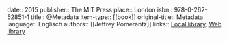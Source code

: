 date:: 2015
publisher:: The MIT Press
place:: London
isbn:: 978-0-262-52851-1
title:: @Metadata
item-type:: [[book]]
original-title:: Metadata
language:: Englisch
authors:: [[Jeffrey Pomerantz]]
links:: [Local library](zotero://select/groups/2386895/items/VYIK73UM), [Web library](https://www.zotero.org/groups/2386895/items/VYIK73UM)
